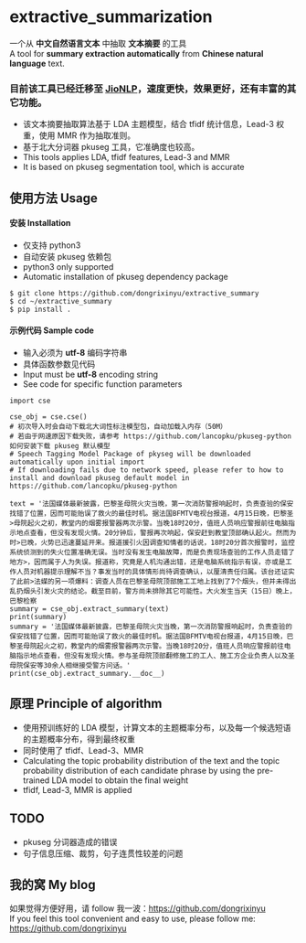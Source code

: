 # extractive_summarization

一个从 **中文自然语言文本**  中抽取 **文本摘要** 的工具  
A tool for **summary extraction automatically** from **Chinese natural language** text.

### 目前该工具已经迁移至 [**JioNLP**](https://github.com/dongrixinyu/JioNLP)，速度更快，效果更好，还有丰富的其它功能。

- 该文本摘要抽取算法基于 LDA 主题模型，结合 tfidf 统计信息，Lead-3 权重，使用 MMR 作为抽取准则。
- 基于北大分词器 pkuseg 工具，它准确度也较高。  
- This tools applies LDA, tfidf features, Lead-3 and MMR
- It is based on pkuseg segmentation tool, which is accurate

## 使用方法 Usage

#### 安装 Installation
- 仅支持 python3  
- 自动安装 pkuseg 依赖包   
- python3 only supported  
- Automatic installation of pkuseg dependency package  


```
$ git clone https://github.com/dongrixinyu/extractive_summary
$ cd ~/extractive_summary
$ pip install .
```


#### 示例代码 Sample code 

- 输入必须为 **utf-8** 编码字符串  
- 具体函数参数见代码  
- Input must be **utf-8** encoding string  
- See code for specific function parameters  


```
import cse    

cse_obj = cse.cse()
# 初次导入时会自动下载北大词性标注模型包，自动加载入内存（50M）  
# 若由于网速原因下载失败，请参考 https://github.com/lancopku/pkuseg-python 如何安装下载 pkuseg 默认模型  
# Speech Tagging Model Package of pkyseg will be downloaded automatically upon initial import  
# If downloading fails due to network speed, please refer to how to install and download pkuseg default model in https://github.com/lancopku/pkuseg-python  

text = '法国媒体最新披露，巴黎圣母院火灾当晚，第一次消防警报响起时，负责查验的保安找错了位置，因而可能贻误了救火的最佳时机。据法国BFMTV电视台报道，4月15日晚，巴黎圣>母院起火之初，教堂内的烟雾报警器两次示警。当晚18时20分，值班人员响应警报前往电脑指示地点查看，但没有发现火情。20分钟后，警报再次响起，保安赶到教堂顶部确认起火。然而为时>已晚，火势已迅速蔓延开来。报道援引火因调查知情者的话说，18时20分首次报警时，监控系统侦测到的失火位置准确无误。当时没有发生电脑故障，而是负责现场查验的工作人员走错了地方>，因而属于人为失误。报道称，究竟是人机沟通出错，还是电脑系统指示有误，亦或是工作人员对机器提示理解不当？事发当时的具体情形尚待调查确认，以厘清责任归属。该台还证实了此前>法媒的另一项爆料：调查人员在巴黎圣母院顶部施工工地上找到了7个烟头，但并未得出乱扔烟头引发火灾的结论。截至目前，警方尚未排除其它可能性。大火发生当天（15日）晚上，巴黎检察
summary = cse_obj.extract_summary(text)
print(summary)
summary = '法国媒体最新披露，巴黎圣母院火灾当晚，第一次消防警报响起时，负责查验的保安找错了位置，因而可能贻误了救火的最佳时机。据法国BFMTV电视台报道，4月15日晚，巴黎圣母院起火之初，教堂内的烟雾报警器两次示警。当晚18时20分，值班人员响应警报前往电脑指示地点查看，但没有发现火情。参与圣母院顶部翻修施工的工人、施工方企业负责人以及圣 母院保安等30余人相继接受警方问话。'
print(cse_obj.extract_summary.__doc__)
```

## 原理 Principle of algorithm

- 使用预训练好的 LDA 模型，计算文本的主题概率分布，以及每一个候选短语的主题概率分布，得到最终权重 
- 同时使用了 tfidf、Lead-3、MMR 
- Calculating the topic probability distribution of the text and the topic probability distribution of each candidate phrase by using the pre-trained LDA model to obtain the final weight  
- tfidf, Lead-3, MMR is applied

## TODO
- pkuseg 分词器造成的错误
- 句子信息压缩、裁剪，句子连贯性较差的问题

## 我的窝 My blog  

如果觉得方便好用，请 follow 我一波：https://github.com/dongrixinyu  
If you feel this tool convenient and easy to use, please follow me: https://github.com/dongrixinyu


